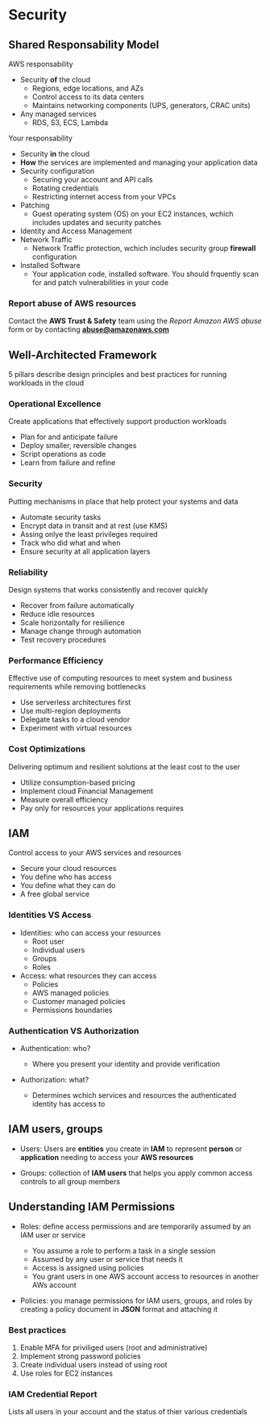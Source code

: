 # Security

## Shared Responsability Model

AWS responsability

* Security **of** the cloud
    * Regions, edge locations, and AZs
    * Control access to its data centers
    * Maintains networking components (UPS, generators, CRAC units)
* Any managed services
    * RDS, S3, ECS, Lambda

Your responsability

* Security **in** the cloud
* **How** the services are implemented and managing your application data
* Security configuration
    * Securing your account and API calls
    * Rotating credentials
    * Restricting internet access from your VPCs
* Patching
    * Guest operating system (OS) on your EC2 instances, wchich includes updates and security patches
* Identity and Access Management
* Network Traffic
    * Network Traffic protection, wchich includes security group **firewall** configuration
* Installed Software
    * Your application code, installed software. You should frquently scan for and patch vulnerabilities in your code

### Report abuse of AWS resources

Contact the **AWS Trust & Safety** team using the *Report Amazon AWS abuse* form or by contacting **abuse@amazonaws.com**


## Well-Architected Framework

5 pillars describe design principles and best practices for running workloads in the cloud

### Operational Excellence

Create applications that effectively support production workloads

* Plan for and anticipate failure
* Deploy smaller, reversible changes
* Script operations as code
* Learn from failure and refine

### Security

Putting mechanisms in place that help protect your systems and data

* Automate security tasks
* Encrypt data in transit and at rest (use KMS)
* Assing onlye the least privileges required
* Track who did what and when
* Ensure security at all application layers

### Reliability

Design systems that works consistently and recover quickly

* Recover from failure automatically
* Reduce idle resources
* Scale horizontally for resilience
* Manage change through automation
* Test recovery procedures

### Performance Efficiency

Effective use of computing resources to meet system and business requirements while removing bottlenecks

* Use serverless architectures first
* Use multi-region deployments
* Delegate tasks to a cloud vendor
* Experiment with virtual resources

### Cost Optimizations

Delivering optimum and resilient solutions at the least cost to the user

* Utilize consumption-based pricing
* Implement cloud Financial Management
* Measure overall efficiency
* Pay only for resources your applications requires


## IAM

Control access to your AWS services and resources

* Secure your cloud resources
* You define who has access
* You define what they can do
* A free global service

### Identities VS Access

* Identities: who can access your resources
    * Root user
    * Individual users
    * Groups
    * Roles
* Access: what resources they can access
    * Policies
    * AWS managed policies
    * Customer managed policies
    * Permissions boundaries

### Authentication VS Authorization

* Authentication: who?
    * Where you present your identity and provide verification

* Authorization: what?
    * Determines wchich services and resources the authenticated identity has access to

## IAM users, groups

* Users: Users are **entities** you create in **IAM** to represent **person** or **application** needing to access your **AWS resources**

* Groups: collection of **IAM users** that helps you apply common access controls to all group members


## Understanding IAM Permissions

* Roles: define access permissions and are temporarily assumed by an IAM user or service

    * You assume a role to perform a task in a single session
    * Assumed by any user or service that needs it
    * Access is assigned using policies
    * You grant users in one AWS account access to resources in another AWs account

* Policies: you manage permissions for IAM users, groups, and roles by creating a policy document in **JSON** format and attaching it


### Best practices

1. Enable MFA for priviliged users (root and administrative)
2. Implement strong password policies
3. Create individual users instead of using root
4. Use roles for EC2 instances


### IAM Credential Report

Lists all users in your account and the status of thier various credentials


